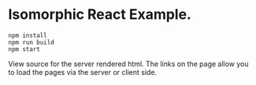 # Isomorphic React Example.

```
npm install
npm run build
npm start
```

View source for the server rendered html. The links on the page allow you to load the pages via the server or client side.